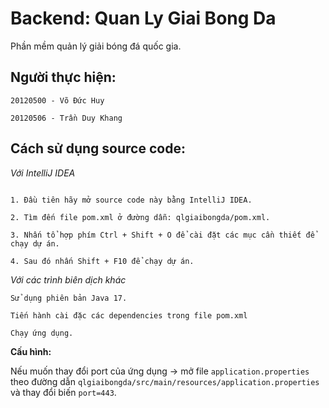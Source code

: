 # Backend: Quan Ly Giai Bong Da
Phần mềm quản lý giải bóng đá quốc gia.

## Người thực hiện:
`20120500 - Võ Đức Huy`

`20120506 - Trần Duy Khang`

## Cách sử dụng source code:
_Với IntelliJ IDEA_

```

1. Đầu tiên hãy mở source code này bằng IntelliJ IDEA.

2. Tìm đến file pom.xml ở đường dẫn: qlgiaibongda/pom.xml.

3. Nhấn tổ hợp phím Ctrl + Shift + O để cài đặt các mục cần thiết để chạy dự án.

4. Sau đó nhấn Shift + F10 để chạy dự án.

```

_Với các trình biên dịch khác_

```
Sử dụng phiên bản Java 17.

Tiến hành cài đặc các dependencies trong file pom.xml

Chạy ứng dụng.

```

**Cấu hình:** 

Nếu muốn thay đổi port của ứng dụng -> mở file `application.properties` theo đường dẫn `qlgiaibongda/src/main/resources/application.properties` và thay đổi biến `port=443`.
        

